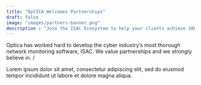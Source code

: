 ```yaml
---
title: "OptICA Welcomes Partnerships"
draft: false
image: "images/partners-banner.png"
description : "Join the ISAC Ecosystem to help your clients achieve 100% compliance with the DOD Cybersecurity Mandates"
---
```


Optica has worked hard to develop the cyber industry’s most thorough network monitoring software, ISAC. We value partnerships and we strongly believe in.  /  

Lorem ipsum dolor sit amet, consectetur adipiscing elit, sed do eiusmod tempor incididunt ut labore et dolore magna aliqua.

    
